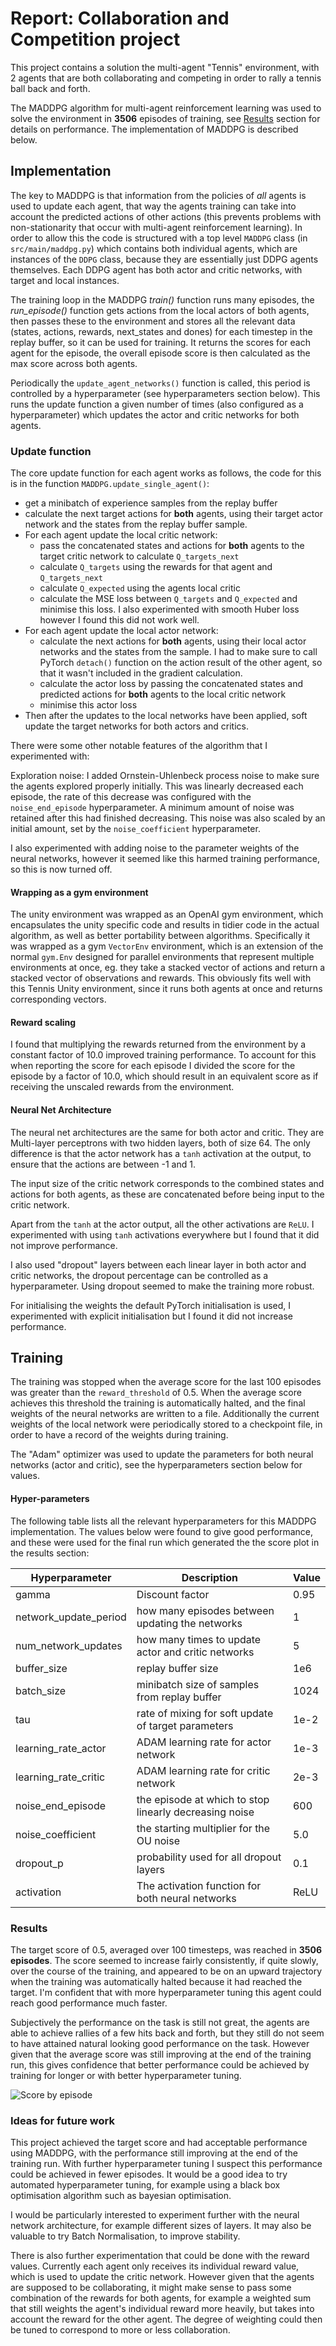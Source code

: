 # Report: Collaboration and Competition project

This project contains a solution the multi-agent "Tennis" environment, with 2 agents that are both collaborating and 
competing in order to rally a tennis ball back and forth.

The MADDPG algorithm for multi-agent reinforcement learning was used to solve the environment in **3506** episodes of training, 
see [Results](#Results) section for details on performance. The implementation of MADDPG is described below.

## Implementation
The key to MADDPG is that information from the policies of _all_ agents is used to update each agent, that way the agents
training can take into account the predicted actions of other actions (this prevents problems with non-stationarity that
occur with multi-agent reinforcement learning). In order to allow this the code is structured with a top level `MADDPG` class 
(in `src/main/maddpg.py`) which contains both individual agents, which are instances of the `DDPG` class, because they are essentially
just DDPG agents themselves. Each DDPG agent has both actor and critic networks, with target and local instances.

The training loop in the MADDPG _train()_ function runs many episodes, the _run_episode()_ function gets actions from the 
local actors of both agents, then passes these to the environment and stores all the relevant data (states, actions, rewards, next_states and dones) 
for each timestep in the replay buffer, so it can be used for training.
It returns the scores for each agent for the episode, the overall episode score is then calculated as the max score across both agents.

Periodically the `update_agent_networks()` function is called, this period is controlled by a hyperparameter (see hyperparameters section below).
This runs the update function a given number of times (also configured as a hyperparameter) which updates the actor and critic networks for both agents.

### Update function
The core update function for each agent works as follows, the code for this is in the function `MADDPG.update_single_agent()`:
- get a minibatch of experience samples from the replay buffer
- calculate the next target actions for **both** agents, using their target actor network and the states from the replay buffer sample.
- For each agent update the local critic network: 
  - pass the concatenated states and actions for **both** agents to the target critic network to calculate `Q_targets_next`
  - calculate `Q_targets` using the rewards for that agent and `Q_targets_next`
  - calculate `Q_expected` using the agents local critic
  - calculate the MSE loss between `Q_targets` and `Q_expected` and minimise this loss. I also experimented with smooth Huber loss however I found this did not work well.
- For each agent update the local actor network:
  - calculate the next actions for **both** agents, using their local actor networks and the states from the sample. I had to make sure to call PyTorch `detach()` function on the action result
 of the other agent, so that it wasn't included in the gradient calculation.
  - calculate the actor loss by passing the concatenated states and predicted actions for **both** agents to the local critic network
  - minimise this actor loss
- Then after the updates to the local networks have been applied, soft update the target networks for both actors and critics.

There were some other notable features of the algorithm that I experimented with:

Exploration noise: I added Ornstein-Uhlenbeck process noise to make sure the agents explored properly initially. 
This was linearly decreased each episode, the rate of this decrease was configured with the `noise_end_episode` hyperparameter. 
A minimum amount of noise was retained after this had finished decreasing. This noise was also scaled by an initial amount, set by the 
`noise_coefficient` hyperparameter.

I also experimented with adding noise to the parameter weights of the neural networks, however it seemed like this harmed training performance, so this is now
turned off.

#### Wrapping as a gym environment
The unity environment was wrapped as an OpenAI gym environment, which encapsulates the unity specific code and results in tidier
code in the actual algorithm, as well as better portability between algorithms. Specifically it was wrapped as a gym `VectorEnv` environment, 
which is an extension of the normal `gym.Env` designed for parallel environments that represent multiple environments at once, eg. they take a stacked vector of actions and 
return a stacked vector of observations and rewards. This obviously fits well with this Tennis Unity environment, since it runs both agents at once and 
returns corresponding vectors.

#### Reward scaling
I found that multiplying the rewards returned from the environment by a constant factor of 10.0 improved training performance. 
To account for this when reporting the score for each episode I divided the score for the episode by a factor of 10.0, 
which should result in an equivalent score as if receiving the unscaled rewards from the environment.

#### Neural Net Architecture
The neural net architectures are the same for both actor and critic. They are Multi-layer perceptrons with two hidden layers, both of size 64.
The only difference is that the actor network has a `tanh` activation at the output, to ensure that the actions are between -1 and 1. 

The input size of the critic network corresponds to the combined states and actions for both agents, as these are concatenated before
being input to the critic network.

Apart from the `tanh` at the actor output, all the other activations are `ReLU`. I experimented with using `tanh` activations everywhere but I
found that it did not improve performance.

I also used "dropout" layers between each linear layer in both actor and critic networks, the dropout percentage can be controlled as a hyperparameter. 
Using dropout seemed to make the training more robust.

For initialising the weights the default PyTorch initialisation is used, I experimented with explicit initialisation but I found it
did not increase performance.

## Training 
The training was stopped when the average score for the last 100 episodes was greater than the 
`reward_threshold` of 0.5. When the average score achieves this threshold the 
training is automatically halted, and the final weights of the neural networks are written to a file. 
Additionally the current weights of the local network were periodically stored to a checkpoint file, in order to 
have a record of the weights during training. 

The "Adam" optimizer was used to update the parameters for both neural networks (actor and critic), see the hyperparameters section below 
for values.

#### Hyper-parameters
The following table lists all the relevant hyperparameters for this MADDPG implementation. The values below were found to give good 
performance, and these were used for the final run which generated the the score plot in the results section:

Hyperparameter | Description | Value
--- | --- | ---
gamma | Discount factor | 0.95 
network_update_period | how many episodes between updating the networks | 1
num_network_updates | how many times to update actor and critic networks | 5
buffer_size | replay buffer size | 1e6
batch_size | minibatch size of samples from replay buffer | 1024 
tau | rate of mixing for soft update of target parameters | 1e-2
learning_rate_actor | ADAM learning rate for actor network | 1e-3 
learning_rate_critic | ADAM learning rate for critic network | 2e-3 
noise_end_episode | the episode at which to stop linearly decreasing noise | 600  
noise_coefficient | the starting multiplier for the OU noise | 5.0 
dropout_p | probability used for all dropout layers | 0.1
activation | The activation function for both neural networks | ReLU


### Results
The target score of 0.5, averaged over 100 timesteps, was reached in **3506 episodes**. The score seemed to increase
fairly consistently, if quite slowly, over the course of the training, and appeared to be on an upward trajectory when the 
training was automatically halted because it had reached the target. I'm confident that with more 
hyperparameter tuning this agent could reach good performance much faster.

Subjectively the performance on the task is still not great, the agents are able to achieve rallies of a few hits back and forth,
but they still do not seem to have attained natural looking good performance on the task. However given that the average score
was still improving at the end of the training run, this gives confidence that better performance could be achieved by 
training for longer or with better hyperparameter tuning.

![Score by episode](img/reached_target.png "Score")

### Ideas for future work
This project achieved the target score and had acceptable performance using MADDPG, with the performance still improving at the
end of the training run. With further hyperparameter tuning I suspect this performance could be achieved in fewer episodes. It would
be a good idea to try automated hyperparameter tuning, for example using a black box optimisation algorithm such as bayesian optimisation.

I would be particularly interested to experiment further with the neural network architecture, for example different sizes of layers. 
It may also be valuable to try Batch Normalisation, to improve stability.

There is also further experimentation that could be done with the reward values. Currently each agent only receives its individual reward value,
which is used to update the critic network. However given that the agents are supposed to be collaborating, it might make sense to pass some combination
of the rewards for both agents, for example a weighted sum that still weights the agent's individual reward more heavily, but takes into account the reward for the 
other agent. The degree of weighting could then be tuned to correspond to more or less collaboration.
